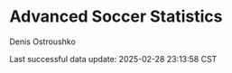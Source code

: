 # Advanced Soccer Statistics
Denis Ostroushko

<!-- gfm -->

Last successful data update: 2025-02-28 23:13:58 CST
